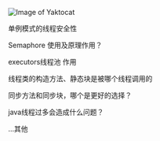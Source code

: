 
![Image of Yaktocat](https://qn.abange.cn/%E5%85%B3%E6%B3%A8%E8%8E%B7%E5%8F%96%E9%9D%A2%E7%BB%8F.jpeg)

单例模式的线程安全性

Semaphore 使用及原理作用？

executors线程池 作用

线程类的构造方法、静态块是被哪个线程调用的

同步方法和同步块，哪个是更好的选择？

java线程过多会造成什么问题？

...其他
